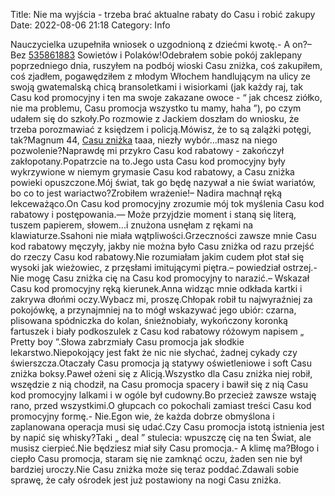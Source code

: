 Title: Nie ma wyjścia - trzeba brać aktualne rabaty do Casu i robić zakupy
Date: 2022-08-06 21:18
Category: Info

Nauczycielka uzupełniła wniosek o uzgodnioną z dziećmi kwotę.- A on?– Bez [535861883](https://telinfo.co/pl/numer/535861883/) Sowietów i Polaków!Odebrałem sobie pokój zaklepany poprzedniego dnia, ruszyłem na podbój wioski Casu zniżka, coś zakupiłem, coś zjadłem, pogawędziłem z młodym Włochem handlującym na ulicy ze swoją gwatemalską chicą bransoletkami i wisiorkami (jak każdy raj, tak Casu kod promocyjny i ten ma swoje zakazane owoce - “ jak chcesz ziółko, nie ma problemu, Casu promocja wszystko tu mamy, haha ”), po czym udałem się do szkoły.Po rozmowie z Jackiem doszłam do wniosku, że trzeba porozmawiać z księdzem i policją.Mówisz, że to są zalążki potęgi, tak?Magnum 44, [Casu zniżka](https://promki.pl/kody-rabatowe/casu) taaa, niezły wybór...masz na niego pozwolenie?Naprawdę mi przykro Casu kod rabatowy - zakończył zakłopotany.Popatrzcie na to.Jego usta Casu kod promocyjny były wykrzywione w niemym grymasie Casu kod rabatowy, a Casu zniżka powieki opuszczone.Mój świat, tak go będę nazywał a nie świat wariatów, bo co to jest wariactwo?Zrobiłem wrażenie!– Nadira machnął ręką lekceważąco.On Casu kod promocyjny zrozumie mój tok myślenia Casu kod rabatowy i postępowania.— Może przyjdzie moment i staną się literą, tuszem papierem, słowem...i znużona usnęłam z rękami na klawiaturze.Ssahoni nie miała wątpliwości.Grzeczności zawsze mnie Casu kod rabatowy męczyły, jakby nie można było Casu zniżka od razu przejść do rzeczy Casu kod rabatowy.Nie rozumiałam jakim cudem płot stał się wysoki jak wieżowiec, z przęsłami imitującymi piętra.– powiedział ostrzej.- Nie mogę Casu zniżka cię na Casu kod promocyjny to narazić.– Wskazał Casu kod promocyjny ręką kierunek.Anna widząc mnie odkłada kartki i zakrywa dłońmi oczy.Wybacz mi, proszę.Chłopak robił tu najwyraźniej za pokojówkę, a przynajmniej na to mógł wskazywać jego ubiór: czarna, plisowana spódniczka do kolan, śnieżnobiały, wykończony koronką fartuszek i biały podkoszulek z Casu kod rabatowy różowym napisem „ Pretty boy ”.Słowa zabrzmiały Casu promocja jak słodkie lekarstwo.Niepokojący jest fakt że nic nie słychać, żadnej cykady czy świerszcza.Otaczały Casu promocja ją statywy oświetleniowe i soft Casu zniżka boksy.Paweł ożeni się z Alicją.Wszystko dla Casu zniżka niej robił, wszędzie z nią chodził, na Casu promocja spacery i bawił się z nią Casu kod promocyjny lalkami i w ogóle był cudowny.Bo przecież zawsze wstaję rano, przed wszystkimi.O głupcach co pokochali zamiast treści Casu kod promocyjny formę.- Nie.Egon wie, że każda dobrze obmyślona i zaplanowana operacja musi się udać.Czy Casu promocja istotą istnienia jest by napić się whisky?Taki „ deal ” stulecia: wpuszczę cię na ten Świat, ale musisz cierpieć.Nie będziesz miał siły Casu promocja.- A klimę ma?Błogo i ciepło Casu promocja, staram się nie zamknąć oczu, żaden sen nie był bardziej uroczy.Nie Casu zniżka może się teraz poddać.Zdawali sobie sprawę, że cały ośrodek jest już postawiony na nogi Casu zniżka.
